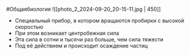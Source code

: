 #Общаябиология 
![[photo_2_2024-09-20_20-15-11.jpg | 450]]
- Специальный прибор, в котором вращаются пробирки с высокой скоростью
- При этом возникает центробежная сила
- Эта сила в сотни и тысячи раз больше, чем сила тяжести
- Под её действием и происходит осаждение частиц